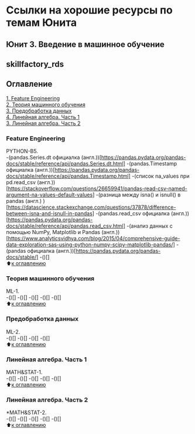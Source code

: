 # Ссылки на хорошие ресурсы по темам Юнита
## Юнит 3. Введение в машинное обучение
## skillfactory_rds  

## Оглавление  
[1. Feature Engineering](https://github.com/alex-sokolov2011/my_study/blob/master/SkillFactory/DST_10/unit_3/links_to_resources_on_module_topics.md#Feature-Engineering)  
[2. Теория машинного обучения](https://github.com/alex-sokolov2011/my_study/blob/master/SkillFactory/DST_10/unit_3/links_to_resources_on_module_topics.md#Теория-машинного-обучения)  
[3. Предобработка данных](https://github.com/alex-sokolov2011/my_study/blob/master/SkillFactory/DST_10/unit_3/links_to_resources_on_module_topics.md#Предобработка-данных)  
[4. Линейная алгебра. Часть 1](https://github.com/alex-sokolov2011/my_study/blob/master/SkillFactory/DST_10/unit_3/links_to_resources_on_module_topics.md#Линейная-алгебра.-Часть-1)  
[3. Линейная алгебра. Часть 2](https://github.com/alex-sokolov2011/my_study/blob/master/SkillFactory/DST_10/unit_3/links_to_resources_on_module_topics.md#Линейная-алгебра.-Часть-2)  

### Feature Engineering
 PYTHON-B5.  
-(pandas.Series.dt официалка (англ.))[https://pandas.pydata.org/pandas-docs/stable/reference/api/pandas.Series.dt.html]
-(pandas.Timestamp официалка (англ.))[https://pandas.pydata.org/pandas-docs/stable/reference/api/pandas.Timestamp.html]
-(список na_values при pd.read_csv (англ.))[https://stackoverflow.com/questions/26659941/pandas-read-csv-named-argument-na-values-default-values]
-(разница между isna() и isnull() в pandas (англ.)
)[https://datascience.stackexchange.com/questions/37878/difference-between-isna-and-isnull-in-pandas]
-(pandas.read_csv официалка (англ.))[https://pandas.pydata.org/pandas-docs/stable/reference/api/pandas.read_csv.html]
-(анализ данных с помощью NumPy, Matplotlib и Pandas (англ.))[https://www.analyticsvidhya.com/blog/2015/04/comprehensive-guide-data-exploration-sas-using-python-numpy-scipy-matplotlib-pandas/]
-(pandas официалка (англ.))[https://pandas.pydata.org/pandas-docs/stable/]
-()[]  
:arrow_up:[к оглавлению](https://github.com/alex-sokolov2011/my_study/blob/master/SkillFactory/DST_10/unit_3/links_to_resources_on_module_topics.md#Оглавление)

### Теория машинного обучения
 ML-1.  
-()[]
-()[]
-()[]
-()[]
-()[]  
:arrow_up:[к оглавлению](https://github.com/alex-sokolov2011/my_study/blob/master/SkillFactory/DST_10/unit_3/links_to_resources_on_module_topics.md#Оглавление)

### Предобработка данных
 ML-2.  
-()[]
-()[]
-()[]
-()[]  
:arrow_up:[к оглавлению](https://github.com/alex-sokolov2011/my_study/blob/master/SkillFactory/DST_10/unit_3/links_to_resources_on_module_topics.md#Оглавление)

### Линейная алгебра. Часть 1
 MATH&STAT-1.  
-()[]
-()[]
-()[]
-()[]
-()[]  
:arrow_up:[к оглавлению](https://github.com/alex-sokolov2011/my_study/blob/master/SkillFactory/DST_10/unit_3/links_to_resources_on_module_topics.md#Оглавление)

### Линейная алгебра. Часть 2
 *MATH&STAT-2.  
-()[]
-()[]
-()[]
-()[]
-()[]  
:arrow_up:[к оглавлению](https://github.com/alex-sokolov2011/my_study/blob/master/SkillFactory/DST_10/unit_3/links_to_resources_on_module_topics.md#Оглавление)
